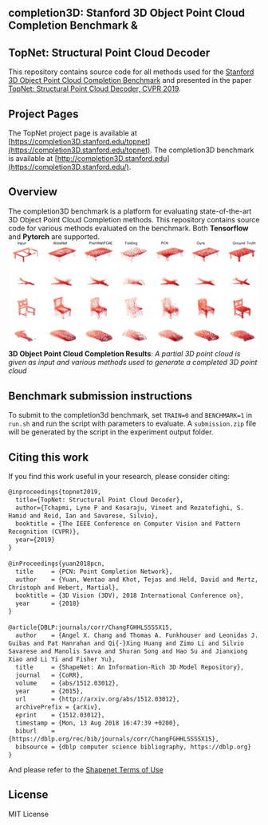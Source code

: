## completion3D: Stanford 3D Object Point Cloud Completion Benchmark & 
## TopNet: Structural Point Cloud Decoder

This repository contains source code for all methods used for the [Stanford 3D Object Point Cloud Completion Benchmark](https://completion3D.stanford.edu) and presented in the paper [TopNet: Structural Point Cloud Decoder, CVPR 2019](http://arxiv.org/abs/).


## Project Pages

The TopNet project page is available at [https://completion3D.stanford.edu/topnet](https://completion3D.stanford.edu/topnet).
The completion3D benchmark is available at [http://completion3D.stanford.edu](https://completion3D.stanford.edu/).

## Overview

The completion3D benchmark is a platform for evaluating state-of-the-art 3D Object Point Cloud Completion methods. This repository contains source code for various methods evaluated on the benchmark. Both **Tensorflow** and **Pytorch** are supported.
![Overview](imgs/compare_soa_2048_4.jpg)
**3D Object Point Cloud Completion Results**: *A partial 3D point cloud is given as input and various methods used to generate a completed 3D point cloud*

## Benchmark submission instructions

To submit to the completion3d benchmark, set ```TRAIN=0``` and ```BENCHMARK=1``` in ```run.sh``` and run the script with parameters to evaluate. A ```submission.zip``` file will be generated by the script in the experiment output folder.

## Citing this work

If you find this work useful in your research, please consider citing:
```
@inproceedings{topnet2019,
  title={TopNet: Structural Point Cloud Decoder},
  author={Tchapmi, Lyne P and Kosaraju, Vineet and Rezatofighi, S. Hamid and Reid, Ian and Savarese, Silvio},
  booktitle = {The IEEE Conference on Computer Vision and Pattern Recognition (CVPR)},
  year={2019}
}

@inProceedings{yuan2018pcn,
  title     = {PCN: Point Completion Network},
  author    = {Yuan, Wentao and Khot, Tejas and Held, David and Mertz, Christoph and Hebert, Martial},
  booktitle = {3D Vision (3DV), 2018 International Conference on},
  year      = {2018}
}

@article{DBLP:journals/corr/ChangFGHHLSSSSX15,
  author    = {Angel X. Chang and Thomas A. Funkhouser and Leonidas J. Guibas and Pat Hanrahan and Qi{-}Xing Huang and Zimo Li and Silvio Savarese and Manolis Savva and Shuran Song and Hao Su and Jianxiong Xiao and Li Yi and Fisher Yu},
  title     = {ShapeNet: An Information-Rich 3D Model Repository},
  journal   = {CoRR},
  volume    = {abs/1512.03012},
  year      = {2015},
  url       = {http://arxiv.org/abs/1512.03012},
  archivePrefix = {arXiv},
  eprint    = {1512.03012},
  timestamp = {Mon, 13 Aug 2018 16:47:39 +0200},
  biburl    = {https://dblp.org/rec/bib/journals/corr/ChangFGHHLSSSSX15},
  bibsource = {dblp computer science bibliography, https://dblp.org}
}
```
And please refer to the [Shapenet Terms of Use](https://www.shapenet.org/terms)


## License

MIT License
